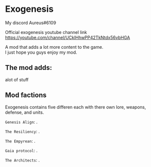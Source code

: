 # Exogenesis

My discord Aureus#6109

Official exogenesis youtube channel link https://youtube.com/channel/UCkIHhwPP42TkNtdx56vbHGA

A mod that adds a lot more content to the game.
<br>I just hope you guys enjoy my mod.

## The mod adds: 
alot of stuff

## Mod factions 
Exogenesis contains five differen each with there own lore, weapons, defense, and units.

`Genesis Align`: .

`The Resiliency`: .

`The Empyrean`: .

`Gaia protocol`: .

`The Architects`: .

